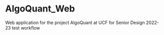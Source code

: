 # AlgoQuant_Web
Web application for the project AlgoQuant at UCF for Senior Design 2022-23
test workflow
